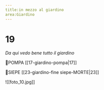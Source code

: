 ```yaml
---
title:in mezzo al giardino
area:Giardino
---
```

# 19
_Da qui vedo bene tutto il giardino_

👀POMPA [[17-giardino-pompa|17]]

👀SIEPE [[23-giardino-fine siepe-MORTE|23]]

![[foto_10.jpg]]